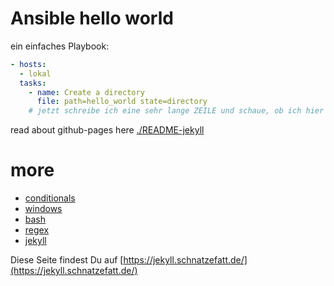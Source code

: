 
# Ansible hello world

ein einfaches Playbook:

```yaml
- hosts:
  - lokal
  tasks:
    - name: Create a directory
      file: path=hello_world state=directory
    # jetzt schreibe ich eine sehr lange ZEILE und schaue, ob ich hier scrollen kann.
```

read about github-pages here [./README-jekyll](./README-jekyll)

# more

- [conditionals](./Conditionals.html)
- [windows](./windows.html)
- [bash](./bash.html)
- [regex](./regex.html)
- [jekyll](./jekyll.html)

Diese Seite findest Du auf [https://jekyll.schnatzefatt.de/](https://jekyll.schnatzefatt.de/)
